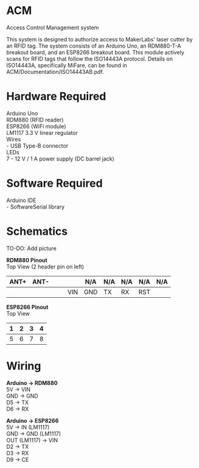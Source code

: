 # ACM
Access Control Management system

This system is designed to authorize access to MakerLabs' laser cutter by an RFID tag. The system consists of an Arduino Uno, an RDM880-T-A breakout board, and an ESP8266 breakout board. This module actively scans for RFID tags that follow the ISO14443A protocol. Details on ISO14443A, specifically MiFare, can be found in ACM/Documentation/ISO14443AB.pdf.


# Hardware Required
Arduino Uno  
RDM880 (RFID reader)  
ESP8266 (WiFi module)  
LM1117 3.3 V linear regulator  
Wires  
	- USB Type-B connector  
LEDs  
7 - 12 V / 1 A power supply (DC barrel jack)  


# Software Required
Arduino IDE  
	- SoftwareSerial library  
  
# Schematics
TO-DO: Add picture

__RDM880 Pinout__  
Top View (2 header pin on left)  

 ANT+ | ANT- | | | | N/A | N/A | N/A | N/A | N/A   
 --- | --- | --- | --- | --- | --- | --- | --- | --- | --- 
 | | | | | VIN	| GND |	TX | RX | RST   


__ESP8266 Pinout__  
Top View  

1 | 2 | 3 | 4 
--- | --- | --- | ---
5 | 6 | 7 | 8


# Wiring
__Arduino -> RDM880__  
5V -> VIN  
GND -> GND  
D5 -> TX  
D6 -> RX  

__Arduino -> ESP8266__  
5V -> IN (LM1117)  
GND -> GND (LM1117)  
OUT (LM1117) -> VIN  
D2 -> TX  
D3 -> RX  
D9 -> CE  
